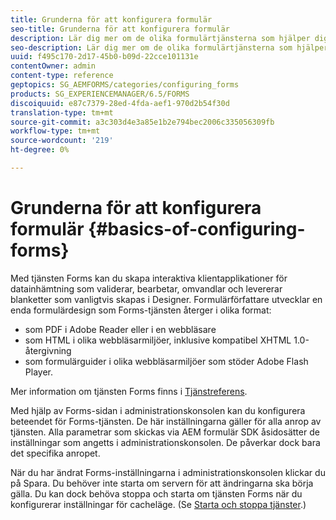```yaml
---
title: Grunderna för att konfigurera formulär
seo-title: Grunderna för att konfigurera formulär
description: Lär dig mer om de olika formulärtjänsterna som hjälper dig att skapa interaktiva program för datainhämtning.
seo-description: Lär dig mer om de olika formulärtjänsterna som hjälper dig att skapa interaktiva program för datainhämtning.
uuid: f495c170-2d17-45b0-b09d-22cce101131e
contentOwner: admin
content-type: reference
geptopics: SG_AEMFORMS/categories/configuring_forms
products: SG_EXPERIENCEMANAGER/6.5/FORMS
discoiquuid: e87c7379-28ed-4fda-aef1-970d2b54f30d
translation-type: tm+mt
source-git-commit: a3c303d4e3a85e1b2e794bec2006c335056309fb
workflow-type: tm+mt
source-wordcount: '219'
ht-degree: 0%

---
```



# Grunderna för att konfigurera formulär {#basics-of-configuring-forms}

Med tjänsten Forms kan du skapa interaktiva klientapplikationer för datainhämtning som validerar, bearbetar, omvandlar och levererar blanketter som vanligtvis skapas i Designer. Formulärförfattare utvecklar en enda formulärdesign som Forms-tjänsten återger i olika format:

* som PDF i Adobe Reader eller i en webbläsare
* som HTML i olika webbläsarmiljöer, inklusive kompatibel XHTML 1.0-återgivning
* som formulärguider i olika webbläsarmiljöer som stöder Adobe Flash Player.

Mer information om tjänsten Forms finns i [Tjänstreferens](https://www.adobe.com/go/learn_aemforms_services_63).

Med hjälp av Forms-sidan i administrationskonsolen kan du konfigurera beteendet för Forms-tjänsten. De här inställningarna gäller för alla anrop av tjänsten. Alla parametrar som skickas via AEM formulär SDK åsidosätter de inställningar som angetts i administrationskonsolen. De påverkar dock bara det specifika anropet.

När du har ändrat Forms-inställningarna i administrationskonsolen klickar du på Spara. Du behöver inte starta om servern för att ändringarna ska börja gälla. Du kan dock behöva stoppa och starta om tjänsten Forms när du konfigurerar inställningar för cacheläge. (Se [Starta och stoppa tjänster](/help/forms/using/admin-help/starting-stopping-services.md#starting-and-stopping-services).)
